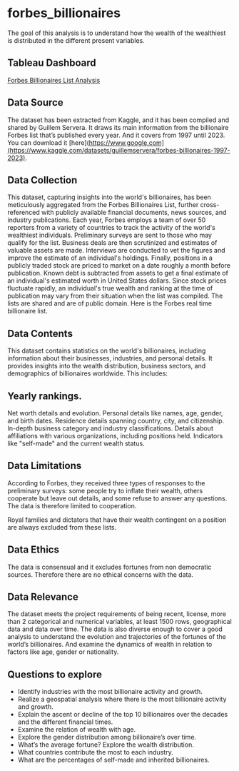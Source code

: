 # forbes_billionaires
The goal of this analysis is to understand how the wealth of the wealthiest is distributed in the different present variables. 

## Tableau Dashboard
<a href="https://public.tableau.com/views/ForbesBillionairesListAnalysis/Story1?:language=en-GB&:display_count=n&:origin=viz_share_link">Forbes Billionaires List Analysis</a>

## Data Source 
The dataset has been extracted from Kaggle, and it has been compiled and shared by Guillem Servera. It draws its main information from the billionaire Forbes list that’s published every year. And it covers from 1997 until 2023. You can download it [here](https://www.google.com](https://www.kaggle.com/datasets/guillemservera/forbes-billionaires-1997-2023).

## Data Collection
This dataset, capturing insights into the world's billionaires, has been meticulously aggregated from the Forbes Billionaires List, further cross-referenced with publicly available financial documents, news sources, and industry publications.
Each year, Forbes employs a team of over 50 reporters from a variety of countries to track the activity of the world's wealthiest individuals. Preliminary surveys are sent to those who may qualify for the list. Business deals are then scrutinized and estimates of valuable assets are made. Interviews are conducted to vet the figures and improve the estimate of an individual's holdings. Finally, positions in a publicly traded stock are priced to market on a date roughly a month before publication. Known debt is subtracted from assets to get a final estimate of an individual's estimated worth in United States dollars. Since stock prices fluctuate rapidly, an individual's true wealth and ranking at the time of publication may vary from their situation when the list was compiled. The lists are shared and are of public domain. Here is the Forbes real time billionaire list. 

## Data Contents
This dataset contains statistics on the world's billionaires, including information about their businesses, industries, and personal details. It provides insights into the wealth distribution, business sectors, and demographics of billionaires worldwide. This includes:

## Yearly rankings.
Net worth details and evolution.
Personal details like names, age, gender, and birth dates.
Residence details spanning country, city, and citizenship.
In-depth business category and industry classifications.
Details about affiliations with various organizations, including positions held.
Indicators like "self-made" and the current wealth status.

## Data Limitations
According to Forbes, they received three types of responses to the preliminary surveys: some people try to inflate their wealth, others cooperate but leave out details, and some refuse to answer any questions. The data is therefore limited to cooperation. 

Royal families and dictators that have their wealth contingent on a position are always excluded from these lists.  

## Data Ethics
The data is consensual and it excludes fortunes from non democratic sources. Therefore there are no ethical concerns with the data. 

## Data Relevance
The dataset meets the project requirements of being recent, license, more than 2 categorical and numerical variables, at least 1500 rows, geographical data and data over time. 
The data is also diverse enough to cover a good analysis to understand the evolution and trajectories of the fortunes of the world’s billionaires. And examine the dynamics of wealth in relation to factors like age, gender or nationality. 

## Questions to explore
- Identify industries with the most billionaire activity and growth.
- Realize a geospatial analysis where there is the most billionaire activity and
growth.
- Explain the ascent or decline of the top 10 billionaires over the decades and the
different financial times.
- Examine the relation of wealth with age.
- Explore the gender distribution among billionaire’s over time.
- What’s the average fortune? Explore the wealth distribution.
- What countries contribute the most to each industry.
- What are the percentages of self-made and inherited billionaires.
